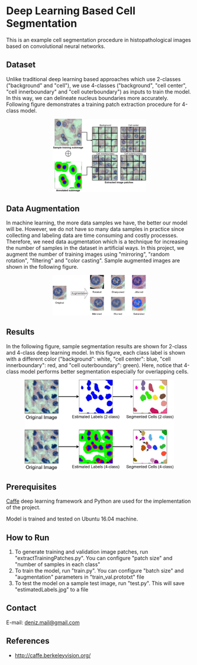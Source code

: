 
Deep Learning Based Cell Segmentation
===

This is an example cell segmentation procedure in histopathological images based on convolutional neural networks.

Dataset
-------------
Unlike traditional deep learning based approaches which use 2-classes ("background" and "cell"), we use 4-classes ("background", "cell center", "cell innerboundary" and "cell outerboundary") as inputs to train the model. In this way, we can delineate nucleus boundaries more accurately. Following figure demonstrates a training patch extraction procedure for 4-class model.

<p align="center">
  <img src="./patchExtraction.png" width="50%" height="50%"/>
</p>


Data Augmentation
-------------
In machine learning, the more data samples we have, the better our model will be. However, we do not have so many data samples in practice since collecting and labeling data are time consuming and costly processes. Therefore, we need data augmentation which is a technique for increasing the number of samples in the dataset in artificial ways. In this project, we augment the number of training images using "mirroring", "random rotation", "filtering" and "color casting". Sample augmented images are shown in the following figure. 

<p align="center">
  <img src="./dataAugmentation.png" width="50%" height="50%"/>
</p>


Results
-------------
In the following figure, sample segmentation results are shown for 2-class and 4-class deep learning model. In this figure, each class label is shown with a different color ("background": white, "cell center": blue, "cell innerboundary": red, and "cell outerboundary": green). Here, notice that 4-class model performs better segmentation especially for overlapping cells. 
<p align="center">
  <img src="./sampleSegmentation.png" width="80%" height="80%"/>
</p>


Prerequisites
-------------
[Caffe](http://caffe.berkeleyvision.org/) deep learning framework and Python are used for the implementation of the project.

Model is trained and tested on Ubuntu 16.04 machine.


How to Run
-------------
1) To generate training and validation image patches, run "extractTrainingPatches.py". You can configure "patch size" and "number of samples in each class"
2) To train the model, run "train.py". You can configure "batch size" and "augmentation" parameters in "train_val.prototxt" file
3) To test the model on a sample test image, run "test.py". This will save "estimatedLabels.jpg" to a file


Contact
-------
E-mail: deniz.mail@gmail.com


References
------------
- http://caffe.berkeleyvision.org/
